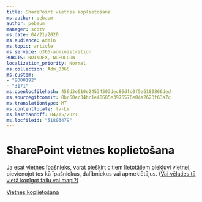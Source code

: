 ```yaml
---
title: SharePoint vietnes koplietošana
ms.author: pebaum
author: pebaum
manager: scotv
ms.date: 04/21/2020
ms.audience: Admin
ms.topic: article
ms.service: o365-administration
ROBOTS: NOINDEX, NOFOLLOW
localization_priority: Normal
ms.collection: Adm_O365
ms.custom:
- "9000192"
- "3171"
ms.openlocfilehash: 456d3e610e24534503dec86dfc0f5e6180866ded
ms.sourcegitcommit: 8bc60ec34bc1e40685e3976576e04a2623f63a7c
ms.translationtype: MT
ms.contentlocale: lv-LV
ms.lasthandoff: 04/15/2021
ms.locfileid: "51803479"
---
```

# <a name="how-to-share-a-sharepoint-site"></a>SharePoint vietnes koplietošana

Ja esat vietnes īpašnieks, varat piešķirt citiem lietotājiem piekļuvi vietnei, pievienojot tos kā īpašniekus, dalībniekus vai apmeklētājus. ([Vai vēlaties tā vietā kopīgot failu vai mapi?)](https://support.office.com/article/share-sharepoint-files-or-folders-1fe37332-0f9a-4719-970e-d2578da4941c)

[Vietnes koplietošana](https://support.office.com/article/share-a-site-958771a8-d041-4eb8-b51c-afea2eae3658)